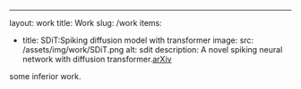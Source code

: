 ---
layout: work
title: Work
slug: /work
items:
  - title: SDiT:Spiking diffusion model with transformer
    image:
      src: /assets/img/work/SDiT.png
      alt: sdit
    description: A novel spiking neural network with diffusion transformer.[arXiv](https://arxiv.org/abs/2402.11588)


some inferior work.
<br />
<br />
